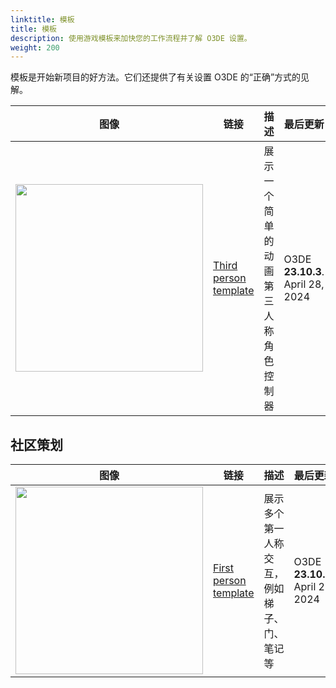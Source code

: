 ```yaml
---
linktitle: 模板
title: 模板
description: 使用游戏模板来加快您的工作流程并了解 O3DE 设置。
weight: 200
---
```


模板是开始新项目的好方法。它们还提供了有关设置 O3DE 的“正确”方式的见解。

|图像 |链接 |描述 |最后更新 |
| - | - | - | - |
| <img src="/images/learning-guide/samples/templates/third-person.png" width="300px" /> | [Third person template](https://github.com/o3de/ThirdPersonTemplate) | 展示一个简单的动画第三人称角色控制器 | O3DE **23.10.3**. April 28, 2024 |

## 社区策划

|图像 |链接 | 描述                    |最后更新 |
| - | - |-----------------------| - |
| <img src="/images/learning-guide/samples/templates/first-person.png" width="300px" /> | [First person template](https://github.com/stevenharmongames/O3DE-FirstPersonInteractionToolkit) | 展示多个第一人称交互，例如梯子、门、笔记等 | O3DE **23.10.3**. April 28, 2024 |

